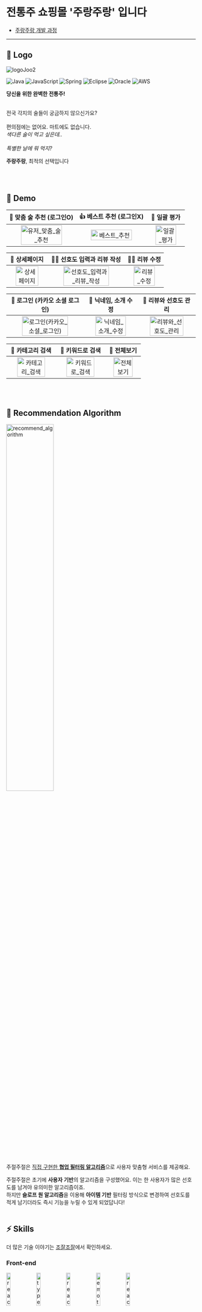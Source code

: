 

# 전통주 쇼핑몰 '주랑주랑' 입니다

- [주랑주랑 개발 과정](https://github.com/blackhabin/Shopping-Mall/wiki)

---

## 🍻 Logo

![logoJoo2](https://github.com/blackhabin/Shopping-Mall/assets/126144148/67430ae5-2fc7-4eca-949f-b63a809fca00)



<p align="center">

   ![Java](https://img.shields.io/badge/java-%23ED8B00.svg?style=for-the-badge&logo=openjdk&logoColor=white)
   ![JavaScript](https://img.shields.io/badge/javascript-%23323330.svg?style=for-the-badge&logo=javascript&logoColor=%23F7DF1E)
   ![Spring](https://img.shields.io/badge/spring-%236DB33F.svg?style=for-the-badge&logo=spring&logoColor=white)
   ![Eclipse](https://img.shields.io/badge/Eclipse-FE7A16.svg?style=for-the-badge&logo=Eclipse&logoColor=white)
   ![Oracle](https://img.shields.io/badge/Oracle-F80000?style=for-the-badge&logo=oracle&logoColor=white)
   ![AWS](https://img.shields.io/badge/AWS-%23FF9900.svg?style=for-the-badge&logo=amazon-aws&logoColor=white)

</p>

**당신을 위한 완벽한 전통주!** </br></br> 

 전국 각지의 술들이 궁금하지 않으신가요? </br></br> 편의점에는 없어요. 마트에도 없습니다. </br> *색다른 술이 먹고 싶은데..* </br></br> *특별한 날에 뭐 먹지?* 

**주랑주랑**, 최적의 선택입니다

</br>
</br>

## 🚀 Demo

|                   💖 맞춤 술 추천 (로그인O)                   |                   👍 베스트 추천 (로그인X)                    |                         🌟 일괄 평가                          |
| :----------------------------------------------------------: | :----------------------------------------------------------: | :----------------------------------------------------------: |
| <img src="https://user-images.githubusercontent.com/52682603/138669764-6c39fc46-29a8-498b-bef0-ce716685ff13.gif" alt="유저_맞춤_술_추천" width=80%> | <img src="https://user-images.githubusercontent.com/52682603/138669772-e0481753-3948-45a9-a3d5-b82c12f68cb7.gif" alt="베스트_추천" width=80%> | <img src="https://user-images.githubusercontent.com/52682603/138669812-56e1b460-0950-4915-8cc0-a695057a822c.gif" alt="일괄_평가" width=80%> |

|                         🧐 상세페이지                         |                  👩‍💻 선호도 입력과 리뷰 작성                  |                         🧑‍💻 리뷰 수정                         |
| :----------------------------------------------------------: | :----------------------------------------------------------: | :----------------------------------------------------------: |
| <img src="https://user-images.githubusercontent.com/52682603/138669805-3d7ee13b-cb69-4442-98a3-d51315b729bb.gif" alt="상세페이지" width=80%> | <img src="https://user-images.githubusercontent.com/52682603/138669781-bcabc95b-27e5-4769-8127-4c698f3eed84.gif" alt="선호도_입력과_리뷰_작성" width=80%> | <img src="https://user-images.githubusercontent.com/52682603/138669782-1ccdd80b-53f5-4d7b-b51f-68295086837d.gif" alt="리뷰_수정" width=80%> |

|                👯 로그인 (카카오 소셜 로그인)                 |                     💁 닉네임, 소개 수정                      |                     💆 리뷰와 선호도 관리                     |
| :----------------------------------------------------------: | :----------------------------------------------------------: | :----------------------------------------------------------: |
| <img src="https://user-images.githubusercontent.com/52682603/138669780-9e4cfe84-8a80-409d-8055-a73f9d562b21.gif" alt="로그인(카카오_소셜_로그인)" width=80%> | <img src="https://user-images.githubusercontent.com/52682603/138669758-bb5c2c92-d92e-4a08-bb73-48bc3baac7e8.gif" alt="닉네임_소개_수정" width=80%> | <img src="https://user-images.githubusercontent.com/52682603/138669786-4b29f0db-569a-4fa3-ba15-7c7a656fb3c8.gif" alt="리뷰와_선호도_관리" width=80%> |

|                       🍓 카테고리 검색                        |                       🔎 키워드로 검색                        |                          🥂 전체보기                          |
| :----------------------------------------------------------: | :----------------------------------------------------------: | :----------------------------------------------------------: |
| <img src="https://user-images.githubusercontent.com/52682603/138670451-5b91951d-3045-45a1-a51f-51502f489a67.gif" alt="카테고리_검색" width=80%> | <img src="https://user-images.githubusercontent.com/52682603/138669733-61b71780-15f0-4328-8fbe-57e8f9e088cf.gif" alt="키워드로_검색" width=80%> | <img src="https://user-images.githubusercontent.com/52682603/138669815-6821b6d2-e26c-487d-aae9-72f9aaf8bfff.gif" alt="전체보기" width=80%> |
</br>
</br>

## 👑 Recommendation Algorithm

<p algin="center">
	<img src="https://user-images.githubusercontent.com/52682603/138669346-4e85a80c-9615-40c2-9eff-8173a0d2cf25.png" alt="recommend_algorithm" width=50%>  
</p>

주절주절은 [직접 구현한 **협업 필터링 알고리즘**](https://jujeol-jujeol.github.io/2021/10/24/%EC%95%84%EC%9D%B4%ED%85%9C_%EA%B8%B0%EB%B0%98_%EC%B6%94%EC%B2%9C_Slope_One/)으로 사용자 맞춤형 서비스를 제공해요. 

주절주절은 초기에 **사용자 기반**의 알고리즘을 구성했어요. 이는 한 사용자가 많은 선호도를 남겨야 유의미한 알고리즘이죠.</br>
하지만 **슬로프 원 알고리즘**을 이용해 **아이템 기반** 필터링 방식으로 변경하여 선호도를 적게 남기더라도 즉시 기능을 누릴 수 있게 되었답니다!
</br>
</br>

## ⚡️ Skills

더 많은 기술 이야기는 [조잘조잘](https://jujeol-jujeol.github.io/)에서 확인하세요.

### Front-end

<p>
  <img src="https://user-images.githubusercontent.com/52682603/138834243-fb74d81e-e90d-4c6a-8793-05df588f59ab.png" alt="react" width=15%>
  <img src="https://user-images.githubusercontent.com/52682603/138834262-a7af2293-e398-416d-8dd3-ff5fab8cb80d.png" alt="type_script" width=15%>
  <img src="https://user-images.githubusercontent.com/52682603/138835731-e0e727ad-0bd1-44ca-a3b3-98c4d1b89c20.png" alt="react_query" width=15%>
  <img src="https://user-images.githubusercontent.com/52682603/138834258-c4b4a706-3a7e-40c8-8a08-c0ac4815d7e0.png" alt="emotion" width=15%>
  <img src="https://user-images.githubusercontent.com/52682603/138834282-b22f1f99-5470-4bc4-9b5b-4b7ed1325643.png" alt="react_testing_library" width=15%>
</p>

- **React** 로 사용자와의 상호작용이 많은 웹 페이지를 효율적으로 구현하고 관리했어요.
- **Typescript** 를 사용해 빌드 시에 오류를 미리 찾아, 코드 안정성을 높였어요. 또한 동료와의 커뮤니케이션이 원활해졌어요.
- **React Query** 를 비동기 관련 로직과 상태를 관리했어요. API 응답 데이터를 캐싱함으로써 서버 통신 비용을 줄였어요.
- **Emotion** 으로 자바스크립트로 스타일을 관리했어요. 반복되는 스타일 컴포넌트를 재활용하고, 상태에 따른 스타일 변경에 용이해요.  
- **React Testing Libray** 로 테스트 코드를 작성했어요. 자신감있는 리팩토링을 통해 완성도 높은 코드를 짤 수 있어요.

---

### Back-end

<p>
  <img src="https://user-images.githubusercontent.com/52682603/138834253-9bcd8b12-241f-41b2-85c4-d723a16bdb58.png" alt="spring_boot" width=15%>
  <img src="https://user-images.githubusercontent.com/52682603/138834267-c86e4b93-d826-4fd4-bcc8-1294f615a82d.png" alt="hybernate" width=15%>
  <img src="https://user-images.githubusercontent.com/52682603/138834280-73acd37b-97ef-4136-b58e-6138eb4fcc46.png" alt="query_dsl" width=15%>
  <img src="https://user-images.githubusercontent.com/52682603/138834265-5e9d309b-6b78-4c5e-adf3-981f705b7042.png" alt="flyway" width=15%>
  <img src="https://user-images.githubusercontent.com/52682603/138834240-a4d7218f-db96-4c51-83f5-9b80f6d38758.png" alt="spring_rest_docs" width=15%>
</p>

- **Springboot** 로 웹 어플리케이션 서버를 구축했어요.
- **Spring Data JPA(Hibernate)** 로 객체 지향 데이터 로직을 작성했어요.
- **QueryDSL** 로 컴파일 시점에 SQL 오류를 감지해요. 더 가독성 높은 코드를 작성할 수 있어요.
- **Flyway** 로 데이터베이스 버전 관리를 하고 있어요.
- **RestDocs** 로 작성한 API 문서를 통해 클라이언트와 원활하게 소통해요.

---

### Infra Structure

<p>
  <img src="https://user-images.githubusercontent.com/52682603/138834271-9004826c-7b4e-418a-95ea-57d1c05f6e8a.png" alt="aws_ec2" width=15%>
  <img src="https://user-images.githubusercontent.com/52682603/138834237-281c9c48-54f6-40b6-a97e-4befc0ab810c.png" alt="docker" width=15%>
</p>

- **AWS EC2** 와 **Docker** 를 사용해 서버를 구축했어요.

#### CI/CD

<p>
  <img src="https://user-images.githubusercontent.com/52682603/138834259-b48d26eb-b6e8-490c-a839-450d8ab9bfd2.png" alt="jenkins" width=15%>
  <img src="https://user-images.githubusercontent.com/52682603/138834250-77b1ee2e-2cd2-492a-a789-0282d4fac0b8.png" alt="sonarqube" width=15%>
  <img src="https://user-images.githubusercontent.com/52682603/138834229-e8a9dcb0-bdb8-4aec-9a3e-be1f9ff44149.png" alt="github_actions" width=15%>
</p>

- **Jenkins** 로 백엔드 코드의 지속적 배포와 무중단 배포를 진행해요.
- **SonarQube**  백엔드 코드의 퀄리티를 분석해 더 양질의 코드를 위해 노력해요.
- **Github Actions** 로 코드 퀄리티와 테스트를 검사해요. 프론트엔드 코드의 지속적 배포를 진행해요. 

#### DB

<p>
  <img src="https://user-images.githubusercontent.com/52682603/138834274-af159b46-dff3-4131-be66-9a6900fb7db9.png" alt="mysql" width=15%>
  <img src="https://user-images.githubusercontent.com/52682603/138834254-91db1f7e-9750-49b8-8c47-ce54d96cc66c.png" alt="elastic_search" width=15%>
</p>

- 데이터 베이스는 **MySQL**을 사용해요.
- **ElasticSearch** 로 검색 데이터베이스를 분리했어요. Full-text 검색으로 더 정확한 결과를 얻을 수 있어요.

#### Network

<p>
  <img src="https://user-images.githubusercontent.com/52682603/138834268-8c9c8420-d854-4b50-ad43-5092243c3bad.png" alt="aws_cloud_front" width=15%>
  <img src="https://user-images.githubusercontent.com/52682603/138835931-103681d7-a630-45b0-8103-e5f56ef15d9e.png" alt="nginx" width=15%>
</p>

- **CloudFront** 를 활용해 CDN 환경을 구성했어요.  
- **Nginx** 를 리버스 프록시와 로드 밸런서로 활용하고 있어요.

#### Monitoring & Testing

<p>
  <img src="https://user-images.githubusercontent.com/52682603/138834264-b88dfc2d-5649-42da-b2b8-e4532b572f79.png" alt="prometheus" width=15%>
  <img src="https://user-images.githubusercontent.com/52682603/138843856-e8fe1938-b78a-437d-84fa-75c3cc72b167.png" alt="grafana" width=15%>
  <img src="https://user-images.githubusercontent.com/52682603/138834279-f606ede9-874c-4eee-bf89-ac43daeda6af.png" alt="ngrinder" width=15%>
</p>

- **Prometheus** 로 서버의 상태를 확인해요.
- **Grafana** 가 Prometheus 로 확인한 결과를 시각화 시켜줘요.
- **nGrinder** 로 웹 어플리케이션 서버 요청과 데이터베이스에 대한 부하 테스트를 진행해요.
</br>
</br>

## 🌈 Members

|            [서니](https://github.com/sunhpark42)             |            [티케](https://github.com/devhyun637)             |             [웨지](https://github.com/sihyung92)             |             [소롱](https://github.com/soulgchoi)             |              [피카](https://github.com/pika96)               |             [크로플](https://github.com/perenok)             |             [나봄](https://github.com/qhals321)              |
| :----------------------------------------------------------: | :----------------------------------------------------------: | :----------------------------------------------------------: | :----------------------------------------------------------: | :----------------------------------------------------------: | :----------------------------------------------------------: | :----------------------------------------------------------: |
| <img src="https://avatars.githubusercontent.com/u/67677561?s=400&v=4" width=200px alt="_"/> | <img src="https://avatars.githubusercontent.com/u/59258239?s=400&v=4" width=200px alt="_"/> | <img src="https://avatars.githubusercontent.com/u/51393021?s=400&v=4" width=200px alt="_"/> | <img src="https://avatars.githubusercontent.com/u/52682603?s=400&v=4" width=200px alt="_"> | <img src="https://avatars.githubusercontent.com/u/52442949?s=400&v=4" width=200px alt="_"> | <img src="https://avatars.githubusercontent.com/u/68995534?s=400&v=4" width=200px alt="_"> | <img src="https://avatars.githubusercontent.com/u/63535027?s=400&v=4" width=200px alt="_"> |
|                         🍷 프론트엔드                         |                         🍾 프론트엔드                         |                           🍺 백엔드                           |                           🥃 백엔드                           |                           🍸 백엔드                           |                           🍹 백엔드                           |                           🍶 백엔드                           |


# Git 커밋 메시지 작성 규칙

**커밋 메시지 구조:**
<br>
type: subject
<br>
body
<br>
footer

<br>
# 술 알고 마시자! 술 추천 및 리뷰 서비스 주절주절
- [주랑주랑에 대한 더 많고 흥미진진한 이야기들](https://github.com/blackhabin/Shopping-Mall/wiki)
- [주절주절에 대한 더 많고 흥미진진한 이야기들](https://github.com/woowacourse-teams/2021-jujeol-jujeol/wiki)
---


**커밋 메시지 제목 구조:**
<br>
[본인_이름] 타입: 제목

- 타입은 영어로 작성하고, 첫 글자는 대문자로 작성
- 메시지 제목은 한글로 작성하고, 필요한 경우에만 영어로 작성
- 메시지 제목에는 핵심만 작성하고, 본문에 자세한 변경 사항 등을 작성

ex) 
- [채한별] Feat: Member 클래스 작성
- 
- [채한별] Fix: MemberService 클래스 버그 수정

<br>

**커밋 메시지 본문**
- 본문에는 해당 작업에서 수행했던 상세한 변경 사항(기능 추가/수정/삭제) 등을 기입
- 본문 내용은 한글로 작성하고, 필요한 경우에만 영어로 작성


참조: https://cocoon1787.tistory.com/708

<hr>

# Git Command 사용하기
GitHub Repository에서 로컬로 프로젝트 불러오기:
1. cd 파일_경로를 사용해서 프로젝트 작업할 directory로 이동
2. git init (저장소 생성)
3. git clone [https://github.com/itwill-project/Shopping-Mall.git] (프로젝트 클론)
4. Eclipse 실행후 clone한 프로젝트 import

<br>

작업후 프로젝트 commit 하는법:
1. git status (변경 상태 체크)
2. git add [file_name] (특정 파일 stage)
3. git commit -m "커밋_메시지" (커밋)
4. git push origin [your_branch_name] (원격 저장소로 커밋 업로드)
5. git pull origin [branch_name] (원격 저장소의 내용 가져와 병합)

<br>

브랜치 관련 커멘드:
1. git checkout [branch_name] (브랜치 이동)
2. git branch (브랜치 목록 보기)
3. git checkout -b [branch_name] (새 브랜치 생성)
4. git branch -D [branch_name] (브랜치 삭제)
5. git branch -m [branch_name] (브랜치 이름 변경)


참조: 
<br>
https://velog.io/@jinuku/Git-%ED%98%91%EC%97%85-%EA%B0%80%EC%9D%B4%EB%93%9C
<br>
https://sumini.dev/guide/011-how-to-work-with-git/
